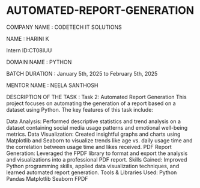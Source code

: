 # AUTOMATED-REPORT-GENERATION

COMPANY NAME : CODETECH IT SOLUTIONS

NAME : HARINI K

Intern ID:CT08IUU

DOMAIN NAME : PYTHON

BATCH DURATION : January 5th, 2025 to February 5th, 2025

MENTOR NAME : NEELA SANTHOSH

DESCRIPTION OF THE TASK : Task 2: Automated Report Generation 
This project focuses on automating the generation of a report based on a dataset using Python. The key features of this task include:

Data Analysis: Performed descriptive statistics and trend analysis on a dataset containing social media usage patterns and emotional well-being metrics.
Data Visualization: Created insightful graphs and charts using Matplotlib and Seaborn to visualize trends like age vs. daily usage time and the correlation between usage time and likes received.
PDF Report Generation: Leveraged the FPDF library to format and export the analysis and visualizations into a professional PDF report.
Skills Gained: Improved Python programming skills, applied data visualization techniques, and learned automated report generation.
Tools & Libraries Used:
Python
Pandas
Matplotlib
Seaborn
FPDF
